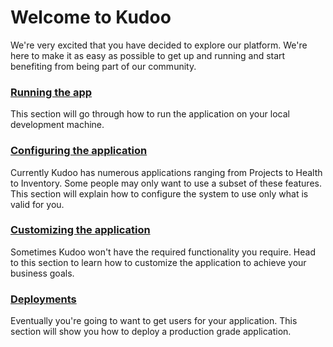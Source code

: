 # Welcome to Kudoo

We're very excited that you have decided to explore our platform. We're here to make it as easy as possible to get up and running and start benefiting from being part of our community.

### [Running the app](running)
This section will go through how to run the application on your local development machine.

### [Configuring the application](configuring)
Currently Kudoo has numerous applications ranging from Projects to Health to Inventory. Some people may only want to use a subset of these features. This section will explain how to configure the system to use only what is valid for you.

### [Customizing the application](customizing)
Sometimes Kudoo won't have the required functionality you require. Head to this section to learn how to customize the application to achieve your business goals.

### [Deployments](deployment)
Eventually you're going to want to get users for your application. This section will show you how to deploy a production grade application.